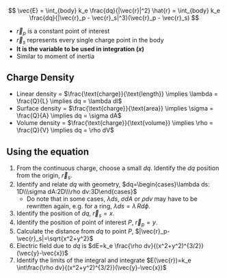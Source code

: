 $$
\vec{E} = \int_{body} k_e \frac{dq}{|\vec{r}|^2} \hat{r} = \int_{body} k_e \frac{dq}{|\vec{r}_p - \vec{r}_s|^3}(\vec{r}_p - \vec{r}_s)
$$
- $\vec{r}_p$ is a constant point of interest
- $\vec{r}_s$ represents every single charge point in the body
- **It is the variable to be used in integration ($x$)**
- Similar to moment of inertia
## Charge Density
- Linear density = $\frac{\text{charge}}{\text{length}} \implies \lambda = \frac{Q}{L} \implies dq = \lambda dl$
- Surface density = $\frac{\text{charge}}{\text{area}} \implies \sigma = \frac{Q}{A} \implies dq = \sigma dA$
- Volume density = $\frac{\text{charge}}{\text{volume}} \implies \rho = \frac{Q}{V} \implies dq = \rho dV$
## Using the equation
1. From the continuous charge, choose a small $dq$. Identify the $dq$ position from the origin, $\vec{r}_s$.
2. Identify and relate $dq$ with geometry, $dq=\begin{cases}\lambda ds: 1D\\\sigma dA:2D\\\rho dv:3D\end{cases}$
	- Do note that in some cases, $\lambda ds$, $\sigma dA$ or $\rho dv$ may have to be rewritten again, e.g. for a ring, $\lambda ds=\lambda\,Rd\phi$.
3. Identify the position of $dq$, $\vec{r}_s=x$.
4. Identify the position of point of interest $P$, $\vec{r}_p=y$.
5. Calculate the distance from $dq$ to point $P$, $|\vec{r}_p-\vec{r}_s|=\sqrt{x^2+y^2}$
6. Electric field due to $dq$ is $dE=k_e \frac{\rho dv}{(x^2+y^2)^{3/2}}(\vec{y}-\vec{x})$
7. Identify the limits of the integral and integrate $E(\vec{r})=k_e \int\frac{\rho dv}{(x^2+y^2)^{3/2}}(\vec{y}-\vec{x})$